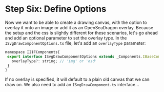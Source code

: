 # Step Six: Define Options

Now we want to be able to create a drawing canvas, with the option to overlay it onto an image or add it as an OpenSeaDragon overlay. Because the setup and the css is slightly different for these scenarios, let's go ahead and add an optional parameter to set the overlay type.  In the `ISvgDrawComponentOptions.ts` file, let's add an `overlayType` parameter:

```js
namespace IIIFComponents{
 export interface ISvgDrawComponentOptions extends _Components.IBaseComponentOptions {
   overlayType?: string; // 'img' or 'osd'
 }
}
```

If no overlay is specified, it will default to a plain old canvas that we can draw on.  We also need to add an `ISvgDrawComponent.ts` interface... 

